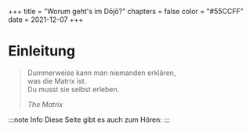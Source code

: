 +++
title = "Worum geht's im Dōjō?"
chapters = false
color = "#55CCFF"
date = 2021-12-07
+++

<script lang="ts">
    import Audio from '$lib/components/Audio.svelte';
    import Figure from '$lib/components/Figure.svelte';
</script>

# Einleitung

> Dummerweise kann man niemanden erklären, <br />
> was die Matrix ist.<br />
> Du musst sie selbst erleben.<br />
>
> _The Matrix_

:::note Info
Diese Seite gibt es auch zum Hören:
:::

<Audio src="https://dect42.de/audio/Uberblick.mp3" title="Überblick CoderDojo" cover="/images/brand.svg" artist="bengoshi" />

Willkommen zum Kursbuch des CoderDojo. Während die meisten CoderDojos auf Kinder ausgerichte sind, liegt unser Fokus bei
Jugendlichen. Wir nehmen das nicht so genau, aber wenn du jünger als 12 bis 14 Jahren bist, wirst wahrscheinlich mit dem
[CoderDojo Berlin](https://www.coderdojo-deutschland.de/) besser beraten sein. Dort findest du Gleichaltrige und wirst
Programmieren mit einer graphischen Oberfläche lernen. Die schauen wir uns zwar auch einmal an, aber es stellt nicht
unseren Schwerpunkt dar. Für diejenigen, die 16 Jahre und älter sind gibt es immer wieder zusätzliche Aufgaben, die
mathematisch orientiert sind. Daran kannst du zusätzlich knobeln und weiter trainieren.

Vorab - wer jetzt denkt - wofür ein weiterer Python-Buch bzw. -Kurs? Gibt es davon nicht schon genug? Ja, das ist
richtig. Aber wir streben weder einen Selbstlernkurs an, noch setzen wir auf Unterricht wie in der Schule. Unser Ansatz
ist eine Mischung aus zu Hause hacken und gemeinsamen Austausch. Es gibt aber Dinge, bei denen die Erfahrung gezeigt
hat, dass da viele das Handtuch schmeißen, beispielsweise die Installation. Lass dir bei so was bitte helfen, teilweise
setzen wir die Inanspruchnahme der Hilfe sogar ausdrücklich voraus. Und bei uns geht es mehr als nur „schnöden" Code.
Wir schauen auf Dinge wie Datenschutz, Nerdkultur ebenso wie auf Hardware.

<Figure src="/images/kyo-info/JJS_Dojo_s.jpg" alt="Gürtel" />

Trainieren? Der Begriff Dōjō kommt aus dem Kampfsport und stellt dort den Trainingsraum oder -halle dar. Programmieren
lernen hat vieles damit gemeinsam. Jeder der Lesen und Schreiben kann, kann Programmieren lernen. Aber wenn du
Programmieren lernen willst, wird das nicht klappen, indem du nur ein Buch liest oder einen Film schaust. So lernst du
weder Karate, Judo oder Fahrrad fahren. Da gehört immer eine ordentliche Portion Übung dazu. Man kann eine Kata, also
die vorgeschrieben Bewegungsabläufe, alleine üben. Aber regelmäßige Partnerübungen sind genauso wichtig wie das sich
jemand von außen das anschaut und Dir hilft, Deine Bewegungen zu verbessern. So ist das beim Coden auch. Es hilft, sich
gegenseitig Code vorzustellen, sich zu besprechen und sich Unterstützung zu holen, wenn es mal klemmt. Und jeder macht
früher oder später die Erfahrung, dass es mal nicht weitergeht. Statt das Handtuch zu werfen, lernt Ihr Euch gegenseitig
zu helfen oder von den erfahrenen Mentoren unterstützt zu werden. Dieser Teil ist mindestens so bedeutsam wie alleine zu
frickeln. Und am meisten lernt, wer lehrt - du wirst von Problemen anderer hören, kannst ihnen helfen und eine Menge
selbst dazu lernen. Aktuell treffen wir uns einmal wöchentlich in einer Videokonferenz. Das wollen wir ergänzen durch
ein einmal monatliches Treffen im Berliner [Hackerspace xHain](https://x-hain.de/de/). An dieser Stelle kann das Script
beziehungsweise der Text nicht immer aktuell sein - also schau bitte auf unserer Homepage unter News nach. Wenn du nicht
aus Berlin kommst, sprich uns an und wir versuchen dir zu helfen, in Deiner Stadt Ansprechpartner zu finden.

Kennst du die Gürtelfarben aus dem Kampfsport? Ein bunter Strauß an Farben, der dich am Ende zum schwarzen Gürtel führen
soll, die sogenannten Kyo-Grade oder im deutschen Schüler-Grade. Es gibt nicht nur einen schwarzen Gürtel, sondern
verschiedene Dan-Grade - im deutschen Meister-Grade. An diesem System wollen wir uns orientieren. Wir beginnen mit dem
Weg zum weißen Gürtel. Danach hast du die wichtigsten bzw. ersten Grundbegriffe drauf. Wir haben keine „Gürtelprüfungen"
geplant. Aus eigenen Erfahrungen von verschiedenen Budo-Sportarten finden das manche jedoch gut. Wenn euch so etwas
ansprechen sollte, sagt uns Bescheid und wir gehen darauf ein. Ob mit oder ohne Prüfung: du solltest die Tests für den
„Gürtel" bestehen, bevor du weitermachst. Andernfalls fehlen dir Grundlagen für die nächsten Kapitel und das schafft
mehr Frust als Lust beim Weitermachen. Wenn du merkst, dass dir was fehlt und da nicht so richtig rankommst - sprich uns
an, damit wir gemeinsam daran feilen. Umgekehrt hilft es Mentoren, wenn sie wissen, was du schon gemacht hast und was
vorausgesetzt werden darf. Wenn du bei einem solchen „Test" nicht weiterkommst, ist das nicht schlimm - wir sind hier
nicht in der Schule. Hier geht es nicht darum, eine Prüfung zu bestehen, sondern etwas zu lernen. Wenn du also bei einem
Test stecken bleibst, nimm das zum Anlass, um dir von den Mentorinnen helfen zu lassen. Oft braucht es nur einen kleinen
Stupser in die richtige Richtung und du kannst die Aufgabe selber richtig weiterlösen.

<Figure src="/images/kyo-info/karate-2717178_1280_s.jpg" alt="Bruchtest" float="right" />

Was lernen wir? Wir beginnen mit Python. Die Wahl der „richtigen" Programmiersprache kann zu regelrechten
Glaubensstreitigkeiten führen. Es gibt Sprachen, die sich eher für Anfänger eignen und welche, die sich weniger für
Anfänger eigenen. Und es gibt Sprachen, die für einen bestimmten Zweck besser geeignet sind als andere. Es gibt nicht
_"die"_ Programmiersprache. Insofern werden wir mit jedem Gurt auch einen Blick auf weitere Sprache werfen. Es sind
keine Programmiersprachen im eigentlichen Sinne, aber html und css, um Internetseiten zu erstellen, werden wir ebenfalls
erlernen. Wir werden ebenso einen Blick auf Dinge wie Netzwerktechnik, auf Linux, Datenschutz, Cybersicherheit werfen
und nehmen bei unseren Treffen in unserem Hackspace oder auf dem Congress gerne einmal einen Lötkolben in die Hand. Der
Weg zum _"schwarzen Gürtel"_ besteht also nicht nur aus dem Erlernen von ein paar Befehlen einer Programmiersprache,
sondern aus einem Potpourri an Dingen. Und dir sollte klar sein - zum begehrten _"schwarzen Gürtel"_ ist noch niemand
über `s Wochenende gekommen. Gib dir also selbst Zeit.

Der Anfang ist leider oft etwas trocken, weil man erst etwas Rüstzeug lernen muss, bevor es richtig spaßig wird. Bevor
du tolle Würfe und Tritte lernst, steht immer erst eine Runde Fallschule und Bewegungslehre an. So ist das hier auch. Im
Weißgurt lernst du absolute Basics. Vieles werden wir nur anreißen können und müssen dich für eine Vertiefung auf später
vertrösten. Aber andernfalls besteht die Gefahr, sich gleich in Details zu verlieren. Auch in den folgenden Einheiten
werden wir aus diesem Grund manche Dinge bewusst auf spätere Einheiten verschieben. Im Geldgurt wollen wir dann aber
gleich ein Weltraumspiel bauen und dieses Stück für Stück weiter ausbauen. Gleichzeitig wollen wir keine Dinge machen,
die anfangs noch nicht erklärt werden können. Aus diesem Grund verzichten wir zunächst auf grafische „Spielereien". Aber
halte durch, die kommen!

<Figure src="/images/kyo-info/martial-83009_1280_s.jpg" alt="Training" float="left" caption={false} />

Wie oft solltest du dich damit beschäftigen müssen? Müssen wäre schon mal kein guter Start. Wir sind hier nicht in der
Schule. Wir treffen uns, weil wir neugierig sind und Spaß an der Sache haben, nicht weil wir müssen. Insofern kann man
selbstverständlich auch mal aussetzen, weil es vielleicht einem gerade mit Klausuren zuviel wird oder anderes anliegt.
Aber dir sollte klar sein, dass ohne eine regelmäßige Beschäftigung du nicht voran kommen wirst und es wenig motiviert,
wenn man immer auf der Stelle tritt. Neben unserem wöchentlichen Treffen solltest du dir also schon mindestens einen
Nachmittag die Woche dafür Zeit nehmen. Zwar setzt sich niemand hin und paukt wie bei einer Sprache Vokabeln. Die
Befehle lernst du, indem du sie regelmäßig benutzt. Ohne das wird es schwierig. Wir wollen dich nicht abschrecken,
sondern motiviere, dran zu bleiben. Der Anfang stellt erfahrungsgemäß eine erste Klippe dar und danach kommen ebenfalls
Höhen und Tiefen. Niemand lernt Segeln, wenn immer Flaute ist. Böen können anstrengend sein, aber mit jeder lernt man
etwas dazu. Und wenn das Bötchen kentert - nicht schlimm, wieder aufrichten, Wasser rausschöpfen, weiterfahren.

<Figure src="/images/kyo-info/capsized-31696_1280_s.png" alt="Kentern" />

Wir setzen keine Kenntnisse voraus. Wenn du schon Vorkenntnisse hast und später einsteigen willst, ist das kein Problem.
Mach die Tests am Ende eines Kapitels (nicht nur lesen, lösen!). Wenn du die hinbekommst, weiterziehen. Es gibt noch
keine Kapitel? Dann wirst du Dich leider gedulden müssen, da der Kurs noch im Entstehen ist. Wenn du aber schon soweit
bist - beteilige Dich doch und hilf uns, den Kurs weiteraufzubauen.

Vielen Dingen werden wir uns wie in einer Spirale annähern. Wir können nicht jedes Thema gleich bis in die Tiefe
bearbeiten, weil das überforderte. Falls du also schon Vorkenntnisse hast oder dich auch sonst fragst, ob das zu einem
Thema schon alles ist - in aller Regel nicht. Wir greifen die einzelnen Teile später wieder auf und vertiefen sie Stück
für Stück.

<Figure src="/images/kyo-info/fantasy-fractal.jpg" alt="Spirale" />

Was du jedoch brauchen wirst, ist eine installierte Python-Version mit virtualenv und eine Oberfläche, um einen Code zu
schreiben. Wir empfehlen hier die Community-Version von PyCharme. Klar ginge es auch mit anderen anderen IDEs, aber du
machst es Dir selber leichter, wenn du zumindest am Anfang die gleiche nimmst. Wir werden später auch einen Blick auf
andere werfen. Daneben solltest du Git installiert habenn. Wir verzichten hier bewusst auf Installationsanleitungen,
sondern geben nur ein paar Links. Es gibt erhebliche Unterschiede zwischen Windows, Linux und Mac und den dortigen
Versionen. Außerdem ist das ein Punkt, an dem viele verzweifeln und Aussteigen. Um nicht an dieser Hürde zu scheitern -
wenn du es nicht selber hinbekommst, lass dir bitte helfen. Vielleicht hast du jemanden in Deinem Umfeld wie Deine
Eltern oder Lehrkräfte. Ansonsten bieten wir dir gerne an, bei der Installation zu helfen. Sprich uns einfach an. Du
verfügst nur über ein Handy oder Tablett und kannst auf keinen Computer / Notebook zugreifen? Wir helfen dir gerne, wie
du für circa 100 Euro für die ersten Schritte ausreichendes Gerät erwerben kannst. Wenn Geburtstag oder Weihnachten
gerade noch weit weg sind oder du erstmal schauen möchtest, ob das überhaupt dein Ding ist - wir haben einen kleinen
Pool an Leihgeräten. Scheu dich nicht, uns ansprechen. Wir helfen dir gerne.

Ein paar Hinweise zum Layout. Wenn es um Code geht, sieht das so aus:

```python:test.py
print("Testcode")
```

Wenn Code angegeben wird - probiere ihn bitte immer selbst auch bei dir aus! Das übt. Und verändere ihn gerne und spiele
damit herum. Du kannst nichts kaputt machen. Wenn wir dir sagen - das oder jenes geht nicht - probiere es mal aus. Auch
wenn es anfangs komisch klingen mag - aus genau den dann entstehenden Fehlermeldungen lernst du eine Menge!

Wenn Stolperstein zu beachten sind, gibt es an der Seitenrand einen Hinweis. Hier solltest du besonders aufpassen und
die Hinweise genau befolgen beziehungsweise nochmal lesen, wenn etwas nicht funktioniert.

Wenn es mathematische Zusatzaufgaben gibt, wird das extra ausgewiesen.

Auf geht `s zum [Weißgurt](https://coderdojo.red/kyo-7/). Und bis wir uns beim nächsten BBB- oder Reallife-Meeting
sehen - Stay safe and keep coding!

## Selber installieren

Wenn du die notwendigen Dinge selbst installieren willst oder jemanden neben dir hast, der dir hilft:

- [Python, mindestens in Version 3.8](https://www.python.org/downloads/)
- [pip](https://geekflare.com/de/python-pip-installation/)
- [virtualenv](https://virtualenv.pypa.io/en/latest/installation.html)
- [Community Edition PyCharm](https://www.jetbrains.com/de-de/pycharm/download/)

Natürlich können auch andere IDEs genutzt werden, aber unsere Erklärungen beziehen sich nur auf PyCharm, um es
übersichtlicher zu halten.

## Los geht 's

[Hier geht es direkt zum ersten Gurt.](https://coderdojo.red/posts/kyo-7/)

### Bildnachweise

Kinder in dem philippinischen Karate-Dōjō der Jack und Jill Schule in Bacolod - Von Jjskarate. - Eigenes Werk;
Übertragen aus en.wikipedia nach Commons, CC BY-SA 3.0, <https://commons.wikimedia.org/w/index.php?curid=50279796>

Karatetraining - Bild von
[Michele Stival](https://pixabay.com/users/stivy73-6360334/?utm_source=link-attribution&utm_medium=referral&utm_campaign=image&utm_content=2717178)
von
[Pixabay](https://pixabay.com/?utm_source=link-attribution&utm_medium=referral&utm_campaign=image&utm_content=2717178)

Kindertraining - Bild von
[PublicDomainPictures](https://pixabay.com/users/publicdomainpictures-14/?utm_source=link-attribution&utm_medium=referral&utm_campaign=image&utm_content=83009)
von [Pixabay](https://pixabay.com/?utm_source=link-attribution&utm_medium=referral&utm_campaign=image&utm_content=83009)

Kentern - Bild von
[Clker-Free-Vector-Images](https://pixabay.com/users/clker-free-vector-images-3736/?utm_source=link-attribution&utm_medium=referral&utm_campaign=image&utm_content=31696)
von [Pixabay](https://pixabay.com/?utm_source=link-attribution&utm_medium=referral&utm_campaign=image&utm_content=31696)

Spirale - Bild von
[Stefan keller von Pixabay](https://pixabay.com/?utm_source=link-attribution&utm_medium=referral&utm_campaign=image&utm_content=4356228)
